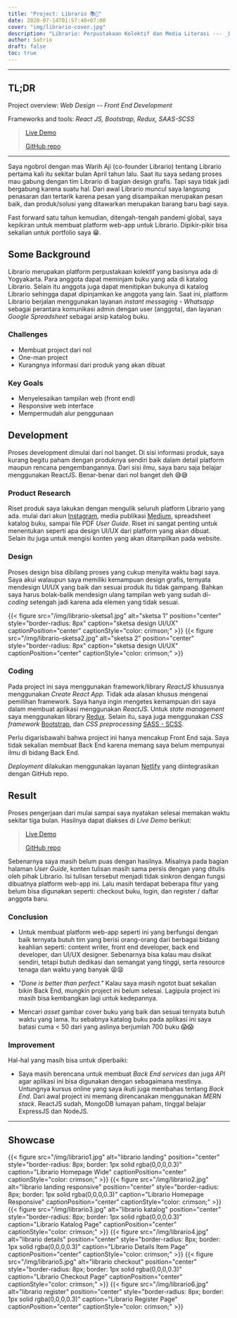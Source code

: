 ```yaml
---
title: "Project: Librario 📚📖"
date: 2020-07-14T01:57:40+07:00
cover: "img/librario-cover.jpg"
description: "Librario: Perpustakaan Kolektif dan Media Literasi --- _Design / Front End Development_"
author: Satrio
draft: false
toc: true
---
```


---

## TL;DR

Project overview: _Web Design -- Front End Development_

Frameworks and tools: _React JS, Bootstrap, Redux, SAAS-SCSS_

> [Live Demo](https://librario.netlify.app/)
>
> [GitHub repo](https://github.com/halosatrio/librario-client-side)

---

Saya ngobrol dengan mas Warih Aji (co-founder Librario) tentang Librario pertama kali itu sekitar bulan April tahun lalu. Saat itu saya sedang proses mau gabung dengan tim Librario di bagian design grafis. Tapi saya tidak jadi bergabung karena suatu hal. Dari awal Librario muncul saya langsung penasaran dan tertarik karena pesan yang disampaikan merupakan pesan baik, dan produk/solusi yang ditawarkan merupakan barang baru bagi saya.

Fast forward satu tahun kemudian, ditengah-tengah pandemi global, saya kepikiran untuk membuat platform web-app untuk Librario. Dipikir-pikir bisa sekalian untuk portfolio saya 😁.

## Some Background

Librario merupakan platform perpustakaan kolektif yang basisnya ada di Yogyakarta. Para anggota dapat meminjam buku yang ada di katalog Librario. Selain itu anggota juga dapat menitipkan bukunya di katalog Librario sehingga dapat dipinjamkan ke anggota yang lain. Saat ini, platform Librario berjalan menggunakan layanan _instant messaging - Whatsapp_ sebagai perantara komunikasi admin dengan user (anggota), dan layanan _Google Spreadsheet_ sebagai arsip katalog buku.

### Challenges

- Membuat project dari nol
- One-man project
- Kurangnya informasi dari produk yang akan dibuat

### Key Goals

- Menyelesaikan tampilan web (front end)
- Responsive web interface
- Mempermudah alur penggunaan

## Development

Proses development dimulai dari nol banget. Di sisi informasi produk, saya kurang begitu paham dengan produknya sendiri baik dalam detail platform maupun rencana pengembangannya. Dari sisi ilmu, saya baru saja belajar menggunakan ReactJS. Benar-benar dari nol banget deh 😅😅

### Product Research

Riset produk saya lakukan dengan mengulik seluruh platform Librario yang ada. mulai dari akun [Instagram](https://instagram.com/librar.io/), media publikasi [Medium](https://medium.com/librario), spreadsheet katalog buku, sampai file PDF _User Guide_. Riset ini sangat penting untuk menentukan seperti apa design UI/UX dari platform yang akan dibuat. Selain itu juga untuk mengisi konten yang akan ditampilkan pada website.

### Design

Proses design bisa dibilang proses yang cukup menyita waktu bagi saya. Saya akui walaupun saya memiliki kemampuan design grafis, ternyata mendesign UI/UX yang baik dan sesuai produk itu tidak gampang. Bahkan saya harus bolak-balik mendesign ulang tampilan web yang sudah di-_coding_ setengah jadi karena ada elemen yang tidak sesuai.

{{< figure src="/img/librario-sketsa1.jpg" alt="sketsa 1" position="center" style="border-radius: 8px" caption="sketsa design UI/UX" captionPosition="center" captionStyle="color: crimson;" >}}
{{< figure src="/img/librario-sketsa2.jpg" alt="sketsa 2" position="center" style="border-radius: 8px" caption="sketsa design UI/UX" captionPosition="center" captionStyle="color: crimson;" >}}

### Coding

Pada project ini saya menggunakan framework/library _ReactJS_ khususnya menggunakan _Create React App_. Tidak ada alasan khusus mengenai pemilihan framework. Saya hanya ingin mengetes kemampuan diri saya dalam membuat aplikasi menggunakan _ReactJS_. Untuk _state management_ saya menggunakan library [Redux](https://redux.js.org/). Selain itu, saya juga menggunakan _CSS framework_ [Bootstrap](https://getbootstrap.com/), dan _CSS preprocessing_ [SASS - SCSS](https://sass-lang.com/).

Perlu digarisbawahi bahwa project ini hanya mencakup Front End saja. Saya tidak sekalian membuat Back End karena memang saya belum mempunyai ilmu di bidang Back End.

_Deployment_ dilakukan menggunakan layanan [Netlify](https://netlify.com) yang diintegrasikan dengan GitHub repo.

## Result

Proses pengerjaan dari mulai sampai saya nyatakan selesai memakan waktu sekitar tiga bulan. Hasilnya dapat diakses di _Live Demo_ berikut:

> [Live Demo](https://librario.netlify.app/)
>
> [GitHub repo](https://github.com/halosatrio/librario-client-side)

Sebenarnya saya masih belum puas dengan hasilnya. Misalnya pada bagian halaman _User Guide_, konten tulisan masih sama persis dengan yang ditulis oleh pihak Librario. Isi tulisan tersebut menjadi tidak sinkron dengan fungsi dibuatnya platform web-app ini. Lalu masih terdapat beberapa fitur yang belum bisa digunakan seperti: checkout buku, login, dan register / daftar anggota baru.

### Conclusion

- Untuk membuat platform web-app seperti ini yang berfungsi dengan baik ternyata butuh tim yang berisi orang-orang dari berbagai bidang keahlian seperti: content writer, front end developer, back end developer, dan UI/UX designer. Sebenarnya bisa kalau mau disikat sendiri, tetapi butuh dedikasi dan semangat yang tinggi, serta resource tenaga dan waktu yang banyak 😫😫

- _"Done is better than perfect."_ Kalau saya masih ngotot buat sekalian bikin Back End, mungkin project ini belum selesai. Lagipula project ini masih bisa kembangkan lagi untuk kedepannya.

- Mencari _asset_ gambar cover buku yang baik dan sesuai ternyata butuh waktu yang lama. Itu sebabnya katalog buku pada aplikasi ini saya batasi cuma < 50 dari yang aslinya berjumlah 700 buku 😱😱

### Improvement

Hal-hal yang masih bisa untuk diperbaiki:

- Saya masih berencana untuk membuat _Back End services_ dan juga _API_ agar aplikasi ini bisa digunakan dengan sebagaimana mestinya. Untungnya kursus online yang saya ikuti juga membahas tentang _Back End_. Dari awal project ini memang direncanakan menggunakan _MERN stack_. ReactJS sudah, MongoDB lumayan paham, tinggal belajar ExpressJS dan NodeJS.

---

## Showcase

{{< figure src="/img/librario1.jpg" alt="librario landing" position="center" style="border-radius: 8px; border: 1px solid rgba(0,0,0,0.3)" caption="Librario Homepage Wide" captionPosition="center" captionStyle="color: crimson;" >}}
{{< figure src="/img/librario2.jpg" alt="librario landing responsive" position="center" style="border-radius: 8px; border: 1px solid rgba(0,0,0,0.3)" caption="Librario Homepage Responsive" captionPosition="center" captionStyle="color: crimson;" >}}
{{< figure src="/img/librario3.jpg" alt="librario katalog" position="center" style="border-radius: 8px; border: 1px solid rgba(0,0,0,0.3)" caption="Librario Katalog Page" captionPosition="center" captionStyle="color: crimson;" >}}
{{< figure src="/img/librario4.jpg" alt="librario details" position="center" style="border-radius: 8px; border: 1px solid rgba(0,0,0,0.3)" caption="Librario Details Item Page" captionPosition="center" captionStyle="color: crimson;" >}}
{{< figure src="/img/librario5.jpg" alt="librario checkout" position="center" style="border-radius: 8px; border: 1px solid rgba(0,0,0,0.3)" caption="Librario Checkout Page" captionPosition="center" captionStyle="color: crimson;" >}}
{{< figure src="/img/librario6.jpg" alt="librario register" position="center" style="border-radius: 8px; border: 1px solid rgba(0,0,0,0.3)" caption="Librario Register Page" captionPosition="center" captionStyle="color: crimson;" >}}
